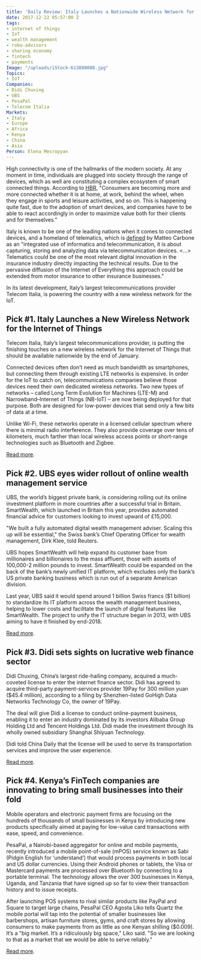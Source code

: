```yaml
---
title: 'Daily Review: Italy Launches a Nationwide Wireless Network for the IoT'
date: 2017-12-22 05:57:00 Z
tags:
- internet of things
- IoT
- wealth management
- robo-advisors
- sharing economy
- fintech
- payments
Image: "/uploads/iStock-613880008.jpg"
Topics:
- IoT
Companies:
- Didi Chuxing
- UBS
- PesaPal
- Telecom Italia
Markets:
- Italy
- Europe
- Africa
- Kenya
- China
- Asia
Person: Elena Mesropyan
---
```


High connectivity is one of the hallmarks of the modern society. At any moment in time, individuals are plugged into society through the range of devices, which as well are constituting a complex ecosystem of smart connected things. According to [HBR](http://harvardecon.org/?p=3310), "Consumers are becoming more and more connected whether it is at home, at work, behind the wheel, when they engage in sports and leisure activities, and so on. This is happening quite fast, due to the adoption of smart devices, and companies have to be able to react accordingly in order to maximize value both for their clients and for themselves."

Italy is known to be one of the leading nations when it comes to connected devices, and a homeland of telematics, which is [defined](https://www.linkedin.com/pulse/20141007053518-6024099-health-insurance-telematics-opportunity) by Matteo Carbone as an "integrated use of informatics and telecommunication, it is about capturing, storing and analyzing data via telecommunication devices. <…> Telematics could be one of the most relevant digital innovation in the insurance industry directly impacting the technical results. Due to the pervasive diffusion of the Internet of Everything this approach could be extended from motor insurance to other insurance businesses."

In its latest development, Italy’s largest telecommunications provider Telecom Italia, is powering the country with a new wireless network for the IoT.

## Pick #1. Italy Launches a New Wireless Network for the Internet of Things

Telecom Italia, Italy’s largest telecommunications provider, is putting the finishing touches on a new wireless network for the Internet of Things that should be available nationwide by the end of January.

Connected devices often don’t need as much bandwidth as smartphones, but connecting them through existing LTE networks is expensive. In order for the IoT to catch on, telecommunications companies believe those devices need their own dedicated wireless networks. Two new types of networks – called Long Term Evolution for Machines (LTE-M) and Narrowband–Internet of Things (NB-IoT) – are now being deployed for that purpose. Both are designed for low-power devices that send only a few bits of data at a time.

Unlike Wi-Fi, these networks operate in a licensed cellular spectrum where there is minimal radio interference. They also provide coverage over tens of kilometers, much farther than local wireless access points or short-range technologies such as Bluetooth and Zigbee.

[Read more](https://spectrum.ieee.org/telecom/wireless/italy-launches-a-new-wireless-network-for-the-internet-of-things).

## Pick #2. UBS eyes wider rollout of online wealth management service

UBS, the world’s biggest private bank, is considering rolling out its online investment platform in more countries after a successful trial in Britain. SmartWealth, which launched in Britain this year, provides automated financial advice for customers looking to invest upward of £15,000.

"We built a fully automated digital wealth management adviser. Scaling this up will be essential," the Swiss bank’s Chief Operating Officer for wealth management, Dirk Klee, told Reuters.

UBS hopes SmartWealth will help expand its customer base from millionaires and billionaires to the mass affluent, those with assets of 100,000-2 million pounds to invest. SmartWealth could be expanded on the back of the bank’s newly unified IT platform, which excludes only the bank’s US private banking business which is run out of a separate American division.

Last year, UBS said it would spend around 1 billion Swiss francs ($1 billion) to standardize its IT platform across the wealth management business, helping to lower costs and facilitate the launch of digital features like SmartWealth. The project to unify the IT structure began in 2013, with UBS aiming to have it finished by end-2018.

[Read more](https://www.reuters.com/article/us-ubs-group-ag-wealth/ubs-eyes-wider-rollout-of-online-wealth-management-service-idUSKBN1EF1JZ).

## Pick #3. Didi sets sights on lucrative web finance sector

Didi Chuxing, China’s largest ride-hailing company, acquired a much-coveted license to enter the internet finance sector. Didi has agreed to acquire third-party payment-services provider 19Pay for 300 million yuan ($45.4 million), according to a filing by Shenzhen-listed GoHigh Data Networks Technology Co, the owner of 19Pay.

The deal will give Didi a license to conduct online-payment business, enabling it to enter an industry dominated by its investors Alibaba Group Holding Ltd and Tencent Holdings Ltd. Didi made the investment through its wholly owned subsidiary Shanghai Shiyuan Technology.

Didi told China Daily that the license will be used to serve its transportation services and improve the user experience.

[Read more](http://www.chinadaily.com.cn/a/201712/21/WS5a3af31fa31008cf16da2816.html).

## Pick #4. Kenya’s FinTech companies are innovating to bring small businesses into their fold

Mobile operators and electronic payment firms are focusing on the hundreds of thousands of small businesses in Kenya by introducing new products specifically aimed at paying for low-value card transactions with ease, speed, and convenience.

PesaPal, a Nairobi-based aggregator for online and mobile payments, recently introduced a mobile point-of-sale (mPOS) service known as Sabi (Pidgin English for ‘understand’) that would process payments in both local and US dollar currencies. Using their Android phones or tablets, the Visa or Mastercard payments are processed over Bluetooth by connecting to a portable terminal. The technology allows the over 300 businesses in Kenya, Uganda, and Tanzania that have signed up so far to view their transaction history and to issue receipts.

After launching POS systems to rival similar products like PayPal and Square to target large chains, PesaPal CEO Agosta Liko tells Quartz the mobile portal will tap into the potential of smaller businesses like barbershops, artisan furniture stores, gyms, and craft stores by allowing consumers to make payments from as little as one Kenyan shilling ($0.009). It’s a "big market. It’s a ridiculously big space," Liko said. "So we are looking to that as a market that we would be able to serve reliably."

[Read more](https://qz.com/1162541/kenyas-safaricom-pesapal-are-target-smes-with-e-payment-services-using-visa-mastercard/).